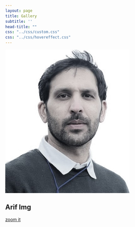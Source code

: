 ```yaml
---
layout: page
title: Gallery
subtitle: ''
head-title: ""
css: "../css/custom.css"
css: "../css/hovereffect.css"
---
```


<div class="col-lg-3 col-md-4 col-sm-6 col-xs-12">
    <div class="hovereffect">
        <img class="img-responsive" src="/img/arif-new2.jpg">
        <div class="overlay">
           <h2>Arif Img</h2>
           <a class="info" href="#">zoom it</a>
        </div>
    </div>
</div>
